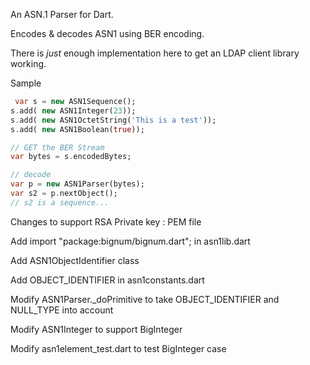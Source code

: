 An ASN.1 Parser for Dart.

Encodes & decodes ASN1 using BER encoding.

There is *just* enough implementation here to
get an LDAP client library working.


Sample

```dart
 var s = new ASN1Sequence();
s.add( new ASN1Integer(23));
s.add( new ASN1OctetString('This is a test'));
s.add( new ASN1Boolean(true));

// GET the BER Stream
var bytes = s.encodedBytes;

// decode
var p = new ASN1Parser(bytes);
var s2 = p.nextObject();
// s2 is a sequence...
```

Changes to support RSA Private key : PEM file

Add import "package:bignum/bignum.dart"; in asn1lib.dart

Add ASN1ObjectIdentifier class 

Add OBJECT_IDENTIFIER in asn1constants.dart

Modify ASN1Parser._doPrimitive to take OBJECT_IDENTIFIER and NULL_TYPE into account

Modify ASN1Integer to support BigInteger

Modify asn1element_test.dart to test BigInteger case